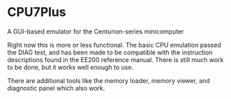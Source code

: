 # CPU7Plus
A GUI-based emulator for the Centurion-series minicomputer

Right now this is more or less functional. The basic CPU emulation passed the DIAG test, and has been made to be compatible with the instruction descriptions found in the EE200 reference manual. There is still much work to be done, but it works well enough to use.

There are additional tools like the memory loader, memory viewer, and diagnostic panel which also work.
